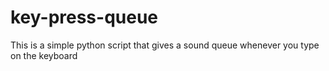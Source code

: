 # key-press-queue
This is a simple python script that gives a sound queue whenever you type on the keyboard
